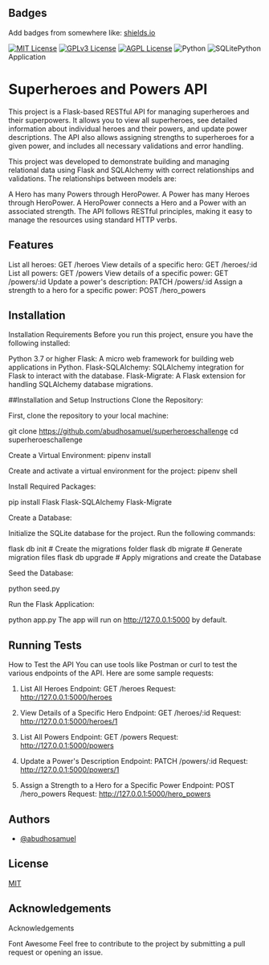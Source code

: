 
## Badges

Add badges from somewhere like: [shields.io](https://shields.io/)

[![MIT License](https://img.shields.io/badge/License-MIT-green.svg)](https://choosealicense.com/licenses/mit/)
[![GPLv3 License](https://img.shields.io/badge/License-GPL%20v3-yellow.svg)](https://opensource.org/licenses/)
[![AGPL License](https://img.shields.io/badge/license-AGPL-blue.svg)](http://www.gnu.org/licenses/agpl-3.0)
![Python](https://img.shields.io/badge/python-3670A0?style=for-the-badge&logo=python&logoColor=ffdd54)
![SQLite](https://img.shields.io/badge/sqlite-%2307405e.svg?style=for-the-badge&logo=sqlite&logoColor=white)Python Application

# Superheroes and Powers API

This project is a Flask-based RESTful API for managing superheroes and their superpowers. It allows you to view all superheroes, see detailed information about individual heroes and their powers, and update power descriptions. The API also allows assigning strengths to superheroes for a given power, and includes all necessary validations and error handling.

This project was developed to demonstrate building and managing relational data using Flask and SQLAlchemy with correct relationships and validations. The relationships between models are:

A Hero has many Powers through HeroPower.
A Power has many Heroes through HeroPower.
A HeroPower connects a Hero and a Power with an associated strength.
The API follows RESTful principles, making it easy to manage the resources using standard HTTP verbs.


## Features


List all heroes: GET /heroes
View details of a specific hero: GET /heroes/:id
List all powers: GET /powers
View details of a specific power: GET /powers/:id
Update a power's description: PATCH /powers/:id
Assign a strength to a hero for a specific power: POST /hero_powers

## Installation
Installation Requirements
Before you run this project, ensure you have the following installed:

Python 3.7 or higher
Flask: A micro web framework for building web applications in Python.
Flask-SQLAlchemy: SQLAlchemy integration for Flask to interact with the database.
Flask-Migrate: A Flask extension for handling SQLAlchemy database migrations.

##Installation and Setup Instructions
Clone the Repository:

First, clone the repository to your local machine:

git clone https://github.com/abudhosamuel/superheroeschallenge
cd superheroeschallenge

Create a Virtual Environment:
pipenv install

Create and activate a virtual environment for the project:
pipenv shell

Install Required Packages:

pip install Flask Flask-SQLAlchemy Flask-Migrate

Create a Database:

Initialize the SQLite database for the project. Run the following commands:

flask db init       # Create the migrations folder
flask db migrate    # Generate migration files
flask db upgrade    # Apply migrations and create the Database

Seed the Database:

python seed.py


Run the Flask Application:

python app.py
The app will run on http://127.0.0.1:5000 by default.
## Running Tests


How to Test the API
You can use tools like Postman or curl to test the various endpoints of the API. Here are some sample requests:

1. List All Heroes
Endpoint: GET /heroes
Request: http://127.0.0.1:5000/heroes


2. View Details of a Specific Hero
Endpoint: GET /heroes/:id
Request: http://127.0.0.1:5000/heroes/1

3. List All Powers
Endpoint: GET /powers
Request: http://127.0.0.1:5000/powers


4. Update a Power's Description
Endpoint: PATCH /powers/:id
Request: http://127.0.0.1:5000/powers/1


5. Assign a Strength to a Hero for a Specific Power
Endpoint: POST /hero_powers
Request: http://127.0.0.1:5000/hero_powers

## Authors

- [@abudhosamuel](https://www.github.com/abudhosamuel)




## License

[MIT](https://choosealicense.com/licenses/mit/)


## Acknowledgements

Acknowledgements

Font Awesome
Feel free to contribute to the project by submitting a pull request or opening an issue.


